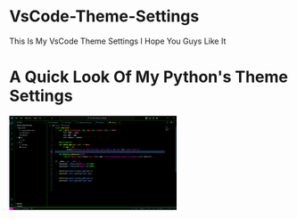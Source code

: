 # VsCode-Theme-Settings
This Is My VsCode Theme Settings I Hope You Guys Like It

# A Quick Look Of My Python's Theme Settings
<img src="https://github.com/alimasyhuriasghor/VsCode-Theme-Settings/blob/master/Screenshot%20(55).png" alt="My Python's Theme Settings" width="300px">
